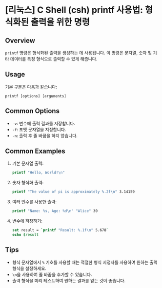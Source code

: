 # [리눅스] C Shell (csh) printf 사용법: 형식화된 출력을 위한 명령

## Overview
`printf` 명령은 형식화된 출력을 생성하는 데 사용됩니다. 이 명령은 문자열, 숫자 및 기타 데이터를 특정 형식으로 출력할 수 있게 해줍니다.

## Usage
기본 구문은 다음과 같습니다:
```
printf [options] [arguments]
```

## Common Options
- `-v`: 변수에 출력 결과를 저장합니다.
- `-f`: 포맷 문자열을 지정합니다.
- `-n`: 출력 후 줄 바꿈을 하지 않습니다.

## Common Examples
1. 기본 문자열 출력:
   ```csh
   printf "Hello, World!\n"
   ```

2. 숫자 형식화 출력:
   ```csh
   printf "The value of pi is approximately %.2f\n" 3.14159
   ```

3. 여러 인수를 사용한 출력:
   ```csh
   printf "Name: %s, Age: %d\n" "Alice" 30
   ```

4. 변수에 저장하기:
   ```csh
   set result = `printf "Result: %.1f\n" 5.678`
   echo $result
   ```

## Tips
- 형식 문자열에서 `%` 기호를 사용할 때는 적절한 형식 지정자를 사용하여 원하는 출력 형식을 설정하세요.
- `\n`을 사용하여 줄 바꿈을 추가할 수 있습니다.
- 출력 형식을 미리 테스트하여 원하는 결과를 얻는 것이 좋습니다.